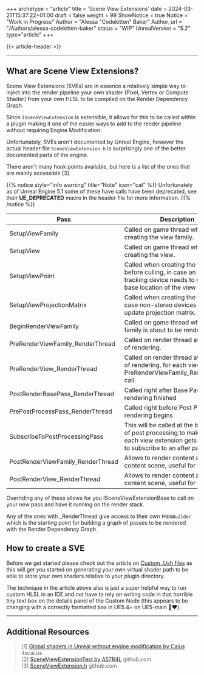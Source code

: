 +++
archetype = "article"
title = 'Scene View Extensions'
date = 2024-03-21T15:37:22+01:00
draft = false
weight = 99
ShowNotice = true
Notice = "Work in Progress"
Author = "Alessa \"Codekitten\" Baker"
Author_url = "/Authors/alessa-codekitten-baker"
status = "WIP"
UnrealVersion = "5.2"
type="article"
+++

{{< article-header >}}

---

## What are Scene View Extensions?

Scene View Extensions (SVEs) are in essence a relatively simple way to inject into the render pipeline your own shader 
(Pixel, Vertex or Compute Shader) from your own HLSL to be compiled on the Render Dependency Graph. 

Since ``ISceneViewExtension`` is extensible, it allows for this to be called within a plugin making it one of the easier 
ways to add to the render pipeline without requiring Engine Modification.

Unfortunately, SVEs aren't documented by Unreal Engine, however the actual header file ``SceneViewExtension.h`` is 
surprisingly one of the better documented parts of the engine.

There aren't many hook points available, but here is a list of the ones that are mainly accessible [3].

{{% notice style="info warning" title="Note" icon="cat" %}}
Unfortunately as of Unreal Engine 5.1 some of these have calls have been deprecated, see their **UE_DEPRECATED** macro in the
header file for more information.
{{% /notice %}}

| Pass                              | Description                                                                                                                                      |
|-----------------------------------|--------------------------------------------------------------------------------------------------------------------------------------------------|
| SetupViewFamily                   | Called on game thread when creating the view family.                                                                                             |
| SetupView                         | Called on game thread when creating the view.                                                                                                    |
| SetupViewPoint                    | Called when creating the viewpoint, before culling, in case an external tracking device needs to modify the base location of the view            |
| SetupViewProjectionMatrix         | Called when creating the view, in case non-stereo devices need to update projection matrix.                                                      |
| BeginRenderViewFamily             | Called on game thread when view family is about to be rendered.                                                                                  |
| PreRenderViewFamily_RenderThread  | Called on render thread at the start of rendering.                                                                                               |
| PreRenderView_RenderThread        | Called on render thread at the start of rendering, for each view, after PreRenderViewFamily_RenderThread call.                                   |
| PostRenderBasePass_RenderThread   | Called right after Base Pass rendering finished                                                                                                  |
| PrePostProcessPass_RenderThread   | Called right before Post Processing rendering begins                                                                                             |
| SubscribeToPostProcessingPass     | This will be called at the beginning of post processing to make sure that each view extension gets a chance to subscribe to an after pass event. |
| PostRenderViewFamily_RenderThread | Allows to render content after the 3D content scene, useful for debugging                                                                        |
| PostRenderView_RenderThread       | Allows to render content after the 3D content scene, useful for debugging                                                                        |

Overriding any of these allows for you ISceneViewExtensionBase to call on your new pass and have it running on the render
stack.

Any of the ones with _RenderThread give access to their own ```FRDGBuilder``` which is the starting point for building
a graph of passes to be rendered with the Render Dependency Graph.

## How to create a SVE

Before we get started please check out the article on [Custom .Ush files]() as this will get you started on generating
your own virtual shader path to be able to store your own shaders relative to your plugin directory.

The technique in the article above also is just a super helpful way to run custom HLSL in an IDE and not have to rely
on writing code in that horrible tiny text box on the details panel of the Custom Node 
(this appears to be changing with a correctly formatted box in UE5.4+ on UE5-main 👀❤️).


---

## Additional Resources
> [1] [Global shaders in Unreal without engine modification by Caius](https://itscai.us/blog/post/ue-view-extensions/) itscai.us    
> [2] [SceneViewExtensionTest by A57R4L](https://github.com/A57R4L/SceneViewExtTest) github.com  
> [3] [SceneViewExtension.h](https://github.com/EpicGames/UnrealEngine/blob/d94b38ae3446da52224bedd2568c078f828b4039/Engine/Source/Runtime/Engine/Public/SceneViewExtension.h) github.com  